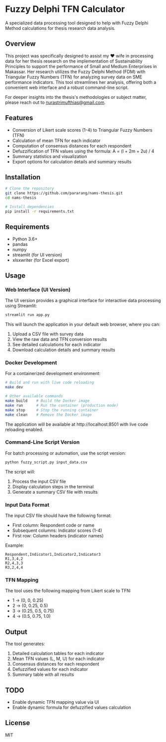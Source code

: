 # Fuzzy Delphi TFN Calculator

A specialized data processing tool designed to help with Fuzzy Delphi Method calculations for thesis research data analysis.

## Overview

This project was specifically designed to assist my ❤️ wife in processing data for her thesis research on the implementation of Sustainability Principles to support the performance of Small and Medium Enterprises in Makassar. Her research utilizes the Fuzzy Delphi Method (FDM) with Triangular Fuzzy Numbers (TFN) for analyzing survey data on SME performance indicators. This tool streamlines her analysis, offering both a convenient web interface and a robust command-line script.

For deeper insights into the thesis's methodologies or subject matter, please reach out to nurastrimufthias@gmail.com.

## Features

- Conversion of Likert scale scores (1-4) to Triangular Fuzzy Numbers (TFN)
- Calculation of mean TFN for each indicator
- Computation of consensus distances for each respondent
- Defuzzification of TFN values using the formula: A = (l + 2m + 2u) / 4
- Summary statistics and visualization
- Export options for calculation details and summary results

## Installation

```bash
# Clone the repository
git clone https://github.com/pararang/nams-thesis.git
cd nams-thesis

# Install dependencies
pip install -r requirements.txt
```

## Requirements

- Python 3.6+
- pandas
- numpy
- streamlit (for UI version)
- xlsxwriter (for Excel export)

## Usage

### Web Interface (UI Version)

The UI version provides a graphical interface for interactive data processing using Streamlit:

```bash
streamlit run app.py
```

This will launch the application in your default web browser, where you can:

1. Upload a CSV file with survey data
2. View the raw data and TFN conversion results
3. See detailed calculations for each indicator
4. Download calculation details and summary results

### Docker Development

For a containerized development environment:

```bash
# Build and run with live code reloading
make dev

# Other available commands
make build    # Build the Docker image
make run      # Run the container (production mode)
make stop     # Stop the running container
make clean    # Remove the Docker image
```

The application will be available at http://localhost:8501 with live code reloading enabled.

### Command-Line Script Version

For batch processing or automation, use the script version:

```bash
python fuzzy_script.py input_data.csv
```

The script will:
1. Process the input CSV file
2. Display calculation steps in the terminal
3. Generate a summary CSV file with results

### Input Data Format

The input CSV file should have the following format:
- First column: Respondent code or name
- Subsequent columns: Indicator scores (1-4)
- First row: Column headers (indicator names)

Example:
```
Respondent,Indicator1,Indicator2,Indicator3
R1,3,4,2
R2,4,3,3
R3,2,4,4
```

### TFN Mapping

The tool uses the following mapping from Likert scale to TFN:
- 1 → (0, 0, 0.25)
- 2 → (0, 0.25, 0.5)
- 3 → (0.25, 0.5, 0.75)
- 4 → (0.5, 0.75, 1.0)

## Output

The tool generates:
1. Detailed calculation tables for each indicator
2. Mean TFN values (L, M, U) for each indicator
3. Consensus distances for each respondent
4. Defuzzified values for each indicator
5. Summary table with all results

## TODO

- Enable dynamic TFN mapping value via UI
- Enable dynamic formula for defuzzified values calculation

## License

MIT

